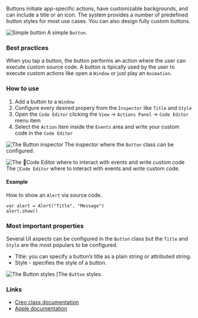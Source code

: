 Buttons initiate app-specific actions, have customizable backgrounds, and can include a title or an icon. The system provides a number of predefined button styles for most use cases. You can also design fully custom buttons.

![Simple button](images/button1.png)
A simple `Button`.

### Best practices
When you tap a button, the button performs an action where the user can execute custom source code.
A button is tipically used by the user to execute custom actions like open a `Window` or just play an `Animation`.

### How to use
1. Add a button to a `Window`
2. Configure every desired propery from the `Inspector` like `Title` and `Style`
3. Open the `Code Editor` clicking the `View` ->  `Actions Panel`  -> `Code Editor` menu item
4. Select the `Action` item inside the `Events` area and write your custom code in the `Code Editor`

![The `Button` inspector](images/button2.png)
The inspector where the `Button` class can be configured.

![The `Code Editor` where to interact with events and write custom code](images/button3.png)
The `Code Editor` where to interact with events and write custom code.

#### Example
How to show an `Alert` via source code.
```
var alert = Alert("Title", "Message")
alert.show()
```

### Most important properties
Several UI aspects can be configured in the `Button` class but the `Title` and `Style` are the most populars to be configured.
- TItle: you can specify a button’s title as a plain string or attributed string.
- Style - specifies the style of a button.

![The `Button` styles](images/button4.png)
[The `Button` styles.

### Links
- [Creo class documentation](../classes/Button)
- [Apple documentation](https://developer.apple.com/documentation/uikit/uibutton)
